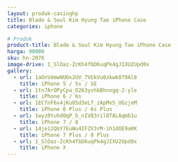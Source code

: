 ```yaml
---
layout: produk-casinghp
title: Blade & Soul Kim Hyung Tae iPhone Case
categories: iphone

# Produk
product-title: Blade & Soul Kim Hyung Tae iPhone Case
harga: 90000
sku: hn-2076
image-drive: 1_SlOaz-ZcKh4fbD6uqPk4gJIXU2Upd0x
gallery:
  - url: 1aOnV4mwNUOx2UV_7VGkVu0zkwk079Al8
    title: iPhone 5 / 5s / SE
  - url: 1tn7ArQPyCpa_O263yvhbBhnxgq-2-yle
    title: iPhone 6 / 6s
  - url: 1ECfnF6x4jKu8Sd3eLf_zApMv5_UGzjeM
    title: iPhone 6 Plus / 6s Plus
  - url: 1wyz0tuhdOqP_b_nIV83ril8TALAqmb1u
    title: iPhone 7 / 8
  - url: 14je12QbY7EuWu4IFZV3rM-ih1dOE9aKK
    title: iPhone 7 Plus / 8 Plus
  - url: 1_SlOaz-ZcKh4fbD6uqPk4gJIXU2Upd0x
    title: iPhone X
---
```

